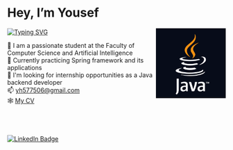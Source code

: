 <h1> Hey, I’m Yousef </h1>

<img src="/imgs/java-logo.png" width="32%" alt="vector" align="right"> 

[![Typing SVG](https://readme-typing-svg.herokuapp.com?font=Fira+Code&pause=1000&random=false&width=435&lines=Java+Backend+Software+Engineer+%E2%99%A8)](https://git.io/typing-svg)


<div align = "left">
  
  👀 I am a passionate student at the Faculty of Computer Science and Artificial Intelligence\
  🤖 Currently practicing Spring framework and its applications\
  📖 I'm looking for internship opportunities as  a Java backend developer\
  📫 yh577506@gmail.com\
  🕸️ <a href = "https://drive.google.com/file/d/1x5v8ZuVOnaBJ8Zou5brUPdglwyg405uh/view?usp=sharing">My CV</a>

  </div>
<br>
<br>
<br>
<a href="https://www.linkedin.com/in/yousef-hesham-292ab721b/">
    <img src="https://img.shields.io/badge/LinkedIn-0072b1?style=for-the-badge&logo=linkedin&logoColor=white" alt="LinkedIn Badge"/>
  </a>
